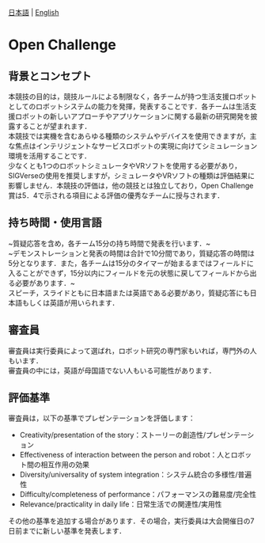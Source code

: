 

[日本語](./tc_ja.md) | [English](./tc_en.md)

# Open Challenge

## 背景とコンセプト
本競技の目的は，競技ルールによる制限なく，各チームが持つ生活支援ロボットとしてのロボットシステムの能力を発揮，発表することです．各チームは生活支援ロボットの新しいアプローチやアプリケーションに関する最新の研究開発を披露することが望まれます．  
本競技では実機を含むあらゆる種類のシステムやデバイスを使用できますが，主な焦点はインテリジェントなサービスロボットの実現に向けてシミュレーション環境を活用することです．  
少なくとも1つのロボットシミュレータやVRソフトを使用する必要があり，SIGVerseの使用を推奨しますが，シミュレータやVRソフトの種類は評価結果に影響しません．本競技の評価は，他の競技とは独立しており，Open Challenge賞は5．4で示される項目による評価の優秀なチームに授与されます．

## 持ち時間・使用言語
~質疑応答を含め，各チーム15分の持ち時間で発表を行います．~  
~デモンストレーションと発表の時間は合計で10分間であり，質疑応答の時間は5分となります．また，各チームは15分のタイマーが始まるまではフィールドに入ることができず，15分以内にフィールドを元の状態に戻してフィールドから出る必要があります．~  
スピーチ，スライドともに日本語または英語である必要があり，質疑応答にも日本語もしくは英語が用いられます．

## 審査員
審査員は実行委員によって選ばれ，ロボット研究の専門家もいれば，専門外の人もいます．  
審査員の中には，英語が母国語でない人もいる可能性があります．


## 評価基準
審査員は，以下の基準でプレゼンテーションを評価します：

- Creativity/presentation of the story：ストーリーの創造性/プレゼンテーション
- Effectiveness of interaction between the person and robot：人とロボット間の相互作用の効果
- Diversity/universality of system integration：システム統合の多様性/普遍性
- Difficulty/completeness of performance：パフォーマンスの難易度/完全性
- Relevance/practicality in daily life：日常生活での関連性/実用性

その他の基準を追加する場合があります．その場合，実行委員は大会開催日の7日前までに新しい基準を発表します．
